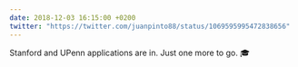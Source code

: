 ```yaml
---
date: 2018-12-03 16:15:00 +0200
twitter: "https://twitter.com/juanpinto88/status/1069595995472838656"
---
```


Stanford and UPenn applications are in. Just one more to go. 🎓
